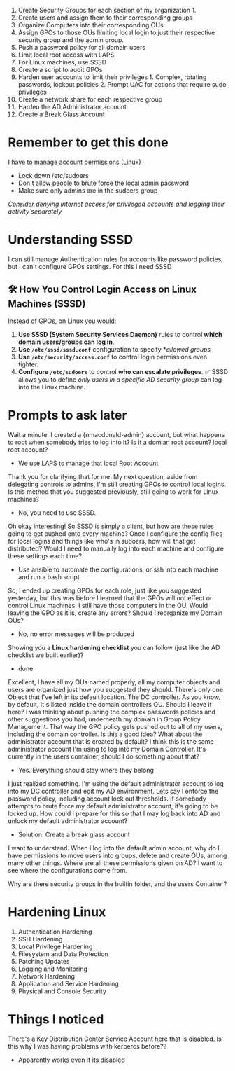 1. Create Security Groups for each section of my organization 1. 
2. Create users and assign them to their corresponding groups 
3. Organize Computers into their corresponding OUs 
4. Assign GPOs to those OUs limiting local login to just their respective security group and the admin group. 
5. Push a password policy for all domain users
6. Limit local root access with LAPS
7. For Linux machines, use SSSD
8. Create a script to audit GPOs 
9. Harden user accounts to limit their privileges 1. Complex, rotating passwords, lockout policies 2. Prompt UAC for actions that require sudo privileges 
10. Create a network share for each respective group 
11. Harden the AD Administrator account.
12. Create a Break Glass Account



# Remember to get this done
I have to manage account permissions (Linux)
- Lock down /etc/sudoers
- Don't allow people to brute force the local admin password
- Make sure only admins are in the sudoers group

*Consider denying internet access for privileged accounts and logging their activity separately*


# Understanding SSSD
I can still manage Authentication rules for accounts like password policies, but I can't configure GPOs settings. For this I need SSSD

## 🛠 How You Control Login Access on Linux Machines (SSSD)

Instead of GPOs, on Linux you would:
1. **Use SSSD (System Security Services Daemon)** rules to control **which domain users/groups can log in**.
2. **Use `/etc/sssd/sssd.conf`** configuration to specify **allowed groups*
3. **Use `/etc/security/access.conf`** to control login permissions even tighter.
4. **Configure `/etc/sudoers`** to control **who can escalate privileges**.
✅ SSSD allows you to define _only users in a specific AD security group_ can log into the Linux machine.


# Prompts to ask later
Wait a minute, I created a {nmacdonald-admin} account, but what happens to root when somebody tries to log into it? Is it a domian root account? local root account?
- We use LAPS to manage that local Root Account

Thank you for clarifying that for me. My next question, aside from delegating controls to admins, I'm still creating GPOs to control local logins. Is this method that you suggested previously, still going to work for Linux machines?
- No, you need to use SSSD. 

Oh okay interesting! So SSSD is simply a client, but how are these rules going to get pushed onto every machine? Once I configure the config files for local logins and things like who's in sudoers, how will that get distributed? Would I need to manually log into each machine and configure these settings each time?
- Use ansible to automate the configurations, or ssh into each machine and run a bash script

So, I ended up creating GPOs for each role, just like you suggested yesterday, but this was before I learned that the GPOs will not effect or control Linux machines. I still have those computers in the OU. Would leaving the GPO as it is, create any errors? Should I reorganize my Domain OUs? 
- No, no error messages will be produced

Showing you a **Linux hardening checklist** you can follow (just like the AD checklist we built earlier)?
- done

Excellent, I have all my OUs named properly, all my computer objects and users are organized just how you suggested they should. There's only one Object that I've left in its default location. The DC controller. As you know, by default, It's listed inside the domain controllers OU. Should I leave it here? I was thinking about pushing the complex passwords policies and other suggestions you had, underneath my domain in Group Policy Management. That way the GPO policy gets pushed out to all of my users, including the domain controller. Is this a good idea? What about the administrator account that is created by default? I think this is the same administrator account I'm using to log into my Domain Controller. It's currently in the users container, should I do something about that? 
- Yes. Everything should stay where they belong

I just realized something. I'm using the default administrator account to log into my DC controller and edit my AD environment. Lets say I enforce the password policy, including account lock out thresholds. If somebody attempts to brute force my default administrator account, it's going to be locked up. How could I prepare for this so that I may log back into AD and unlock my default administrator account?
- Solution: Create a break glass account

I want to understand. When I log into the default admin account, why do I have permissions to move users into groups, delete and create OUs, among many other things. Where are all these permissions given on AD? I want to see where the configurations come from. 

Why are there security groups in the builtin folder, and the users Container?

# Hardening Linux
1. Authentication Hardening
2. SSH Hardening
3. Local Privilege Hardening
4. Filesystem and Data Protection
5. Patching Updates
6. Logging and Monitoring
7. Network Hardening
8. Application and Service Hardening
9. Physical and Console Security

# Things I noticed
There's a Key Distribution Center Service Account here that is disabled. Is this why I was having problems with kerberos before??
- Apparently works even if its disabled